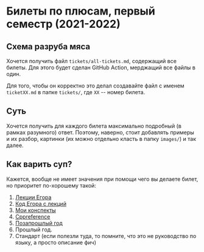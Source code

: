 # Билеты по плюсам, первый семестр (2021-2022)

## Схема разруба мяса

Хочется получить файл `tickets/all-tickets.md`, содержащий все билеты. Для этого будет сделан GitHub Action, мерджащий
все файлы в один.

Для того, чтобы он корректно это делал создавайте файл с именем `ticketXX.md` в папке `tickets/`, где `XX` -- номер
билета.

## Суть

Хочется получить для каждого билета максимально подробный (в рамках разумного) ответ. Поэтому, наверно, стоит добавлять
примеры и их разбор, картинки (их можно отдельно класть в папку `images/`) и так далее.

## Как варить суп?

Кажется, вообще не имеет значения при помощи чего вы делаете билет, но приоритет по-хорошему такой:

1. [Лекции Егора](https://www.youtube.com/playlist?list=PL8a-dtqmQc8obAqSKqGkau8qiafPRCxV7)
2. [Код Егора с лекций](https://github.com/hse-spb-2021-cpp/lectures)
3. [Мои конспекты](https://github.com/khbminus/HSE-summaries/tree/master/cpp)
4. [Cppreference](https://cppreference.com/)
5. [Позапрошлый год](https://github.com/vladnosiv/hse-spb-conspects-2020)
6. Прошлый год.
7. Стандарт (если полезли туда, то помните, что это не руководство по языку, а просто описание фич)